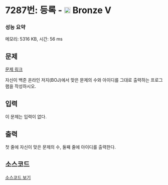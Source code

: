 # 7287번: 등록 - <img src="https://static.solved.ac/tier_small/1.svg" style="height:20px" /> Bronze V

<!-- performance -->
### 성능 요약
메모리: 5316 KB, 시간: 56 ms
<!-- end -->

## 문제

[문제 링크](https://boj.kr/7287)


<p>자신이 백준 온라인 저지(BOJ)에서 맞은 문제의 수와 아이디를 그대로 출력하는 프로그램을 작성하시오.</p>



## 입력


<p>이 문제는 입력이 없다.</p>



## 출력


<p>첫 줄에 자신이 맞은 문제의 수, 둘째 줄에 아이디를 출력한다.</p>



## 소스코드

[소스코드 보기](등록.cs)